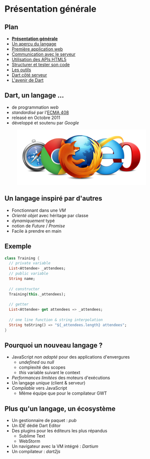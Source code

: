 # Présentation générale

<!-- .slide: data-background="reveal/theme-zenika/images/title-background.png" -->



## Plan

<!-- .slide: class="toc" -->

- **[Présentation générale](#/1)**
- [Un aperçu du langage](#/2)
- [Première application web](#/3)
- [Communication avec le serveur](#/4)
- [Utilisation des APIs HTML5](#/5)
- [Structurer et tester son code](#/6)
- [Les outils](#/7)
- [Dart côté serveur](#/8)
- [L'avenir de Dart](#/9)



## Dart, un langage ...

- de programmation *web*
- *standardisé* par l'[ECMA 408](http://www.ecma-international.org/publications/files/ECMA-ST/ECMA-408.pdf)
- releasé en Octobre 2011
- développé et soutenu par *Google*

<figure>
  <img src="ressources/images/modern-web.png"/>
</figure>



## Un langage inspiré par d'autres

- Fonctionnant dans une *VM*
- *Orienté objet* avec héritage par classe
- *dynamiquement* typé
- notion de *Future* / *Promise*
- Facile à prendre en main



## Exemple

```Dart
class Training {
  // private variable
  List<Attendee> _attendees;
  // public variable
  String name;

  // constructor
  Training(this._attendees);

  // getter
  List<Attendee> get attendees => _attendees;

  // one line function & string interpolation
  String toString() => "${_attendees.length} attendees";
}
```



## Pourquoi un nouveau langage ?

- JavaScript *non adapté* pour des applications d'envergures
  - *undefined* ou *null*
  - complexité des scopes
  - *this* variable suivant le context
- *Performances limitées* des moteurs d'exécutions
- Un langage *unique* (client & serveur)
- *Compilable* vers JavaScript
  - Même équipe que pour le compilateur GWT



## Plus qu'un langage, un écosystème

- Un gestionnaire de paquet : *pub*
- Un *IDE* dédié Dart Editor
- Des plugins pour les éditeurs les plus répandus
  - Sublime Text
  - WebStorm
- Un navigateur avec la VM intégré : *Dartium*
- Un compilateur : *dart2js*



<!-- .slide: data-background="reveal/theme-zenika/images/questions.png" -->
<!-- .slide: data-background-size="30%" -->
